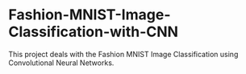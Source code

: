 # Fashion-MNIST-Image-Classification-with-CNN
This project deals with the Fashion MNIST Image Classification using Convolutional Neural Networks.
